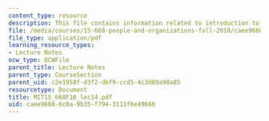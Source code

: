 ```yaml
---
content_type: resource
description: This file contains information related to introduction to negotiations.
file: /media/courses/15-668-people-and-organizations-fall-2010/caee96606c0a9b35f7943113f6e49660_MIT15_668F10_lec14.pdf
file_type: application/pdf
learning_resource_types:
- Lecture Notes
ocw_type: OCWFile
parent_title: Lecture Notes
parent_type: CourseSection
parent_uid: c2e1958f-d3f2-dbf9-ccd5-4c3d89a90a85
resourcetype: Document
title: MIT15_668F10_lec14.pdf
uid: caee9660-6c0a-9b35-f794-3113f6e49660
---
```

